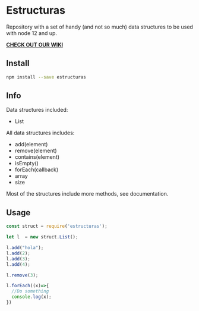 # Estructuras

Repository with a set of handy (and not so much) data structures to be used with
node 12 and up.

**[CHECK OUT OUR WIKI][1]**


## Install
```bash
npm install --save estructuras
```

## Info
Data structures included:
* List

All data structures includes:
* add(element)
* remove(element)
* contains(element)
* isEmpty()
* forEach(callback)
* array
* size

Most of the structures include more methods, see documentation.

## Usage
```javascript
const struct = require('estructuras');

let l  = new struct.List();

l.add("hola");
l.add(2);
l.add(3);
l.add(4);

l.remove(3);

l.forEach((x)=>{
  //Do something
  console.log(x);
})
```

[1]: https://github.com/davidalencia/estructuras/wiki
